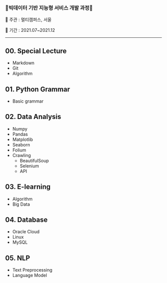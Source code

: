 ### 🎇빅데이터 기반 지능형 서비스 개발 과정🎇



👔 주관 : 멀티캠퍼스, 서울 

📆 기간 : 2021.07~2021.12



---

## 00. Special Lecture 

- Markdown 
- Git 
- Algorithm 



## 01. Python Grammar 

- Basic grammar 

## 02. Data Analysis

- Numpy 
- Pandas
- Matplotlib 
- Seaborn 
- Folium 
- Crawling 
  - BeautifulSoup
  - Selenium 
  - API 

## 03. E-learning 

- Algorithm 
- Big Data 

## 04. Database 

- Oracle Cloud 
- Linux 
- MySQL 



## 05. NLP

- Text Preprocessing 
- Language Model 
